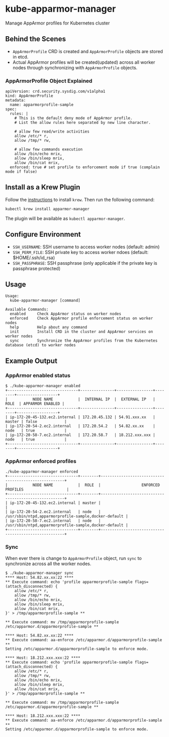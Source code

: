 # kube-apparmor-manager
Manage AppArmor profiles for Kubernetes cluster

## Behind the Scenes
- `AppArmorProfile` CRD is created and `AppArmorProfile` objects are stored in etcd.
- Actual AppArmor profiles will be created(updated) across all worker nodes through synchronizing with `AppArmorProfile` objects.

### AppArmorProfile Object Explained
```
apiVersion: crd.security.sysdig.com/v1alpha1
kind: AppArmorProfile
metadata:
  name: apparmorprofile-sample
spec:
  rules: |
    # This is the default deny mode of AppArmor profile.
    # List the allow rules here separated by new line character.
    
    # allow few read/write activities
    allow /etc/* r,
    allow /tmp/* rw,

    # allow few commands execution
    allow /bin/echo mrix,
    allow /bin/sleep mrix,
    allow /bin/cat mrix,
  enforced: true # set profile to enforcement mode if true (complain mode if false)
```

## Install as a Krew Plugin

Follow the [instructions](https://github.com/kubernetes-sigs/krew#installation) to install `krew`. Then run the following command:

```
kubectl krew install apparmor-manager
```

The plugin will be available as `kubectl apparmor-manager`.

## Configure Environment
- `SSH_USERNAME`: SSH username to access worker nodes (default: admin)
- `SSH_PERM_FILE`: SSH private key to access worker ndoes (default: $HOME/.ssh/id_rsa)
- `SSH_PASSPHRASE`: SSH passphrase (only applicable if the private key is passphrase protected)

## Usage
```
Usage:
  kube-apparmor-manager [command]

Available Commands:
  enabled     Check AppArmor status on worker nodes
  enforced    Check AppArmor profile enforcement status on worker nodes
  help        Help about any command
  init        Install CRD in the cluster and AppArmor services on worker nodes
  sync        Synchronize the AppArmor profiles from the Kubernetes database (etcd) to worker nodes
```

## Example Output

### AppArmor enabled status
```
$ ./kube-apparmor-manager enabled
+-------------------------------+---------------+----------------+--------+------------------+
|           NODE NAME           |  INTERNAL IP  |  EXTERNAL IP   |  ROLE  | APPARMOR ENABLED |
+-------------------------------+---------------+----------------+--------+------------------+
| ip-172-20-45-132.ec2.internal | 172.20.45.132 | 54.91.xxx.xx   | master | false            |
| ip-172-20-54-2.ec2.internal   | 172.20.54.2   | 54.82.xx.xx    | node   | true             |
| ip-172-20-58-7.ec2.internal   | 172.20.58.7   | 18.212.xxx.xxx | node   | true             |
+-------------------------------+---------------+----------------+--------+------------------+
```

### AppArmor enforced profiles
```
./kube-apparmor-manager enforced
+-------------------------------+--------+------------------------------------------------------+
|           NODE NAME           |  ROLE  |                  ENFORCED PROFILES                   |
+-------------------------------+--------+------------------------------------------------------+
| ip-172-20-45-132.ec2.internal | master |                                                      |
| ip-172-20-54-2.ec2.internal   | node   | /usr/sbin/ntpd,apparmorprofile-sample,docker-default |
| ip-172-20-58-7.ec2.internal   | node   | /usr/sbin/ntpd,apparmorprofile-sample,docker-default |
+-------------------------------+--------+------------------------------------------------------+
```

### Sync

When ever there is change to `AppArmorProfile` object, run `sync` to synchronize across all the worker nodes.
```
$ ./kube-apparmor-manager sync
**** Host: 54.82.xx.xx:22 ****
** Execute command: echo 'profile apparmorprofile-sample flags=(attach_disconnected) {
	allow /etc/* r,
	allow /tmp/* rw,
	allow /bin/echo mrix,
	allow /bin/sleep mrix,
	allow /bin/cat mrix,
}' > /tmp/apparmorprofile-sample **

** Execute command: mv /tmp/apparmorprofile-sample /etc/apparmor.d/apparmorprofile-sample **

**** Host: 54.82.xx.xx:22 ****
** Execute command: aa-enforce /etc/apparmor.d/apparmorprofile-sample **
Setting /etc/apparmor.d/apparmorprofile-sample to enforce mode.

**** Host: 18.212.xxx.xxx:22 ****
** Execute command: echo 'profile apparmorprofile-sample flags=(attach_disconnected) {
	allow /etc/* r,
	allow /tmp/* rw,
	allow /bin/echo mrix,
	allow /bin/sleep mrix,
	allow /bin/cat mrix,
}' > /tmp/apparmorprofile-sample **

** Execute command: mv /tmp/apparmorprofile-sample /etc/apparmor.d/apparmorprofile-sample **

**** Host: 18.212.xxx.xxx:22 ****
** Execute command: aa-enforce /etc/apparmor.d/apparmorprofile-sample **
Setting /etc/apparmor.d/apparmorprofile-sample to enforce mode.
```

